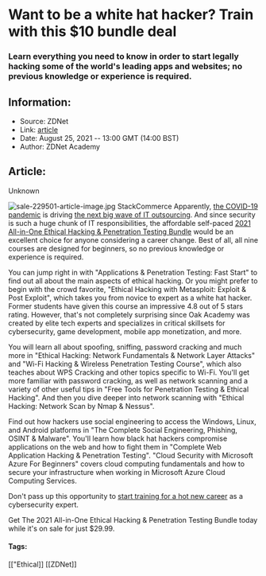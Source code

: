 # Want to be a white hat hacker? Train with this $10 bundle deal
### Learn everything you need to know in order to start legally hacking some of the world's leading apps and websites; no previous knowledge or experience is required.

## Information:
+ Source: ZDNet
+ Link: [article](https://www.zdnet.com/article/want-to-be-a-white-hat-hacker-train-with-this-10-bundle-deal/)
+ Date: August 25, 2021 -- 13:00 GMT (14:00 BST)
+ Author: ZDNet Academy


## Article:
Unknown

![sale-229501-article-image.jpg](https://www.zdnet.com/a/hub/i/2021/08/23/486c608b-f985-4941-823f-58023cd8ae3a/sale-229501-article-image.jpg)
 StackCommerce
 Apparently, [the COVID-19 pandemic](https://www.cnet.com/health/delta-plus-what-we-know-about-the-latest-coronavirus-variant/) is driving [the next big wave of IT outsourcing](https://www.zdnet.com/article/pandemic-ushers-in-the-next-big-wave-of-it-outsourcing/). And since security is such a huge chunk of IT responsibilities, the affordable self-paced [2021 All-in-One Ethical Hacking & Penetration Testing Bundle](https://academy.zdnet.com/sales/the-2021-all-in-one-ethical-hacking-penetration-testing-bundle?utm_source=zdnet.com&utm_medium=referral&utm_campaign=the-2021-all-in-one-ethical-hacking-penetration-testing-bundle&utm_term=scsf-507637&utm_content=a0x1P000004UGVAQA4&scsonar=1) would be an excellent choice for anyone considering a career change. Best of all, all nine courses are designed for beginners, so no previous knowledge or experience is required.


You can jump right in with "Applications & Penetration Testing: Fast Start" to find out all about the main aspects of ethical hacking. Or you might prefer to begin with the crowd favorite, "Ethical Hacking with Metasploit: Exploit & Post Exploit", which takes you from novice to expert as a white hat hacker. Former students have given this course an impressive 4.8 out of 5 stars rating. However, that's not completely surprising since Oak Academy was created by elite tech experts and specializes in critical skillsets for cybersecurity, game development, mobile app monetization, and more.

You will learn all about spoofing, sniffing, password cracking and much more in "Ethical Hacking: Network Fundamentals & Network Layer Attacks" and "Wi-Fi Hacking & Wireless Penetration Testing Course", which also teaches about WPS Cracking and other topics specific to Wi-Fi. You'll get more familiar with password cracking, as well as network scanning and a variety of other useful tips in "Free Tools for Penetration Testing & Ethical Hacking". And then you dive deeper into network scanning with "Ethical Hacking: Network Scan by Nmap & Nessus".

Find out how hackers use social engineering to access the Windows, Linux, and Android platforms in "The Complete Social Engineering, Phishing, OSINT & Malware". You'll learn how black hat hackers compromise applications on the web and how to fight them in "Complete Web Application Hacking & Penetration Testing". "Cloud Security with Microsoft Azure For Beginners" covers cloud computing fundamentals and how to secure your infrastructure when working in Microsoft Azure Cloud Computing Services.

Don't pass up this opportunity to [start training for a hot new career](https://academy.zdnet.com/sales/the-2021-all-in-one-ethical-hacking-penetration-testing-bundle?utm_source=zdnet.com&utm_medium=referral&utm_campaign=the-2021-all-in-one-ethical-hacking-penetration-testing-bundle&utm_term=scsf-507637&utm_content=a0x1P000004UGVAQA4&scsonar=1) as a cybersecurity expert. 

Get The 2021 All-in-One Ethical Hacking & Penetration Testing Bundle today while it's on sale for just $29.99.





#### Tags:
[["Ethical]] [[ZDNet]]

